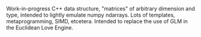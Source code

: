 Work-in-progress C++ data structure, "matrices" of arbitrary dimension and type, intended to lightly emulate numpy ndarrays. Lots of templates, metaprogramming, SIMD, etcetera. Intended to replace the use of GLM in the Euclidean Love Engine.
